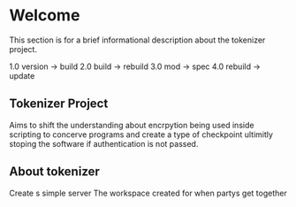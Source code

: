# Welcome
This section is for a brief informational description about the tokenizer project.

1.0 version -> build
2.0 build   -> rebuild
3.0 mod     -> spec
4.0 rebuild -> update

## Tokenizer Project
Aims to shift the understanding about encrpytion being used inside scripting to concerve programs
and create a type of checkpoint ultimitly stoping the software if authentication is not passed.

## About tokenizer
Create s simple server The workspace created for when partys get together
